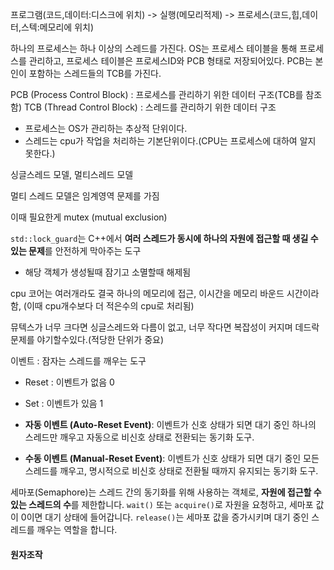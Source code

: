프로그램(코드,데이터:디스크에 위치) -> 실행(메모리적제) 
-> 프로세스(코드,힙,데이터,스텍:메모리에 위치)

하나의 프로세스는 하나 이상의 스레드를 가진다.
OS는 프로세스 테이블을 통해 프로세스를 관리하고,
프로세스 테이블은 프로세스ID와 PCB 형태로 저장되어있다.
PCB는 본인이 포함하는 스레드들의 TCB를 가진다.

PCB (Process Control Block) : 프로세스를 관리하기 위한 데이터 구조(TCB를 참조함)
TCB (Thread Control Block) : 스레드를 관리하기 위한 데이터 구조

- 프로세스는 OS가 관리하는 추상적 단위이다.
- 스레드는 cpu가 작업을 처리하는 기본단위이다.(CPU는 프로세스에 대하여 알지 못한다.)



싱글스레드 모델, 멀티스레드 모델

멀티 스레드 모델은 임계영역 문제를 가짐

이때 필요한게 mutex (mutual exclusion)


`std::lock_guard`는 C++에서 **여러 스레드가 동시에 하나의 자원에 접근할 때 생길 수 있는 문제**를 안전하게 막아주는 도구 
- 해당 객체가 생성될때 잠기고 소멸할때 해제됨

cpu 코어는 여러개라도 결국 하나의 메모리에 접근, 이시간을 메모리 바운드 시간이라함, (이때 cpu개수보다 더 적은수의 cpu로 처리됨)

뮤텍스가 너무 크다면 싱글스레드와 다름이 없고, 너무 작다면 복잡성이 커지며 데드락 문제를 야기할수있다.(적당한 단위가 중요)


이벤트 : 잠자는 스레드를 깨우는 도구
- Reset : 이벤트가 없음 0
- Set : 이벤트가 있음 1

- **자동 이벤트 (Auto-Reset Event)**: 이벤트가 신호 상태가 되면 대기 중인 하나의 스레드만 깨우고 자동으로 비신호 상태로 전환되는 동기화 도구.
- **수동 이벤트 (Manual-Reset Event)**: 이벤트가 신호 상태가 되면 대기 중인 모든 스레드를 깨우고, 명시적으로 비신호 상태로 전환될 때까지 유지되는 동기화 도구.

세마포(Semaphore)는 스레드 간의 동기화를 위해 사용하는 객체로, **자원에 접근할 수 있는 스레드의 수**를 제한합니다. `wait()` 또는 `acquire()`로 자원을 요청하고, 세마포 값이 0이면 대기 상태에 들어갑니다. `release()`는 세마포 값을 증가시키며 대기 중인 스레드를 깨우는 역할을 합니다.


#### 원자조작
